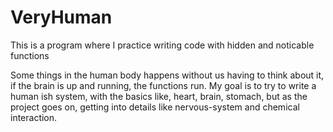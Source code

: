 # VeryHuman
This is a program where I practice writing code with hidden and noticable functions

Some things in the human body happens without us having to think about it, if the brain is up and running, the functions run.
My goal is to try to write a human ish system, with the basics like, heart, brain, stomach, but as the project goes on, getting into details like nervous-system and chemical interaction.
